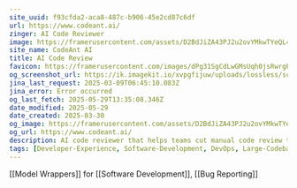 ```yaml
---
site_uuid: f93cfda2-aca8-487c-b906-45e2cd87c6df
url: https://www.codeant.ai/
zinger: AI Code Reviewer
image: https://framerusercontent.com/assets/D2BdJiZA43PJ2u2ovYMkwTYeQL4.png
site_name: CodeAnt AI
title: AI Code Review
favicon: https://framerusercontent.com/images/dPg31SgCdLwGMsUqh0jsRwrgPQU.png
og_screenshot_url: https://ik.imagekit.io/xvpgfijuw/uploads/lossless/screenshots/20250529_CodeAnt_AI_og_screenshot.jpeg
jina_last_request: 2025-03-09T06:45:10.083Z
jina_error: Error occurred
og_last_fetch: 2025-05-29T13:35:08.346Z
date_modified: 2025-05-29
date_created: 2025-03-30
og_image: https://framerusercontent.com/assets/D2BdJiZA43PJ2u2ovYMkwTYeQL4.png
og_url: https://www.codeant.ai/
description: AI code reviewer that helps teams cut manual code review time and bugs by 50%. Start your 14-days free trial today!
tags: [Developer-Experience, Software-Development, DevOps, Large-Codebase-AI]
---
```




[[Model Wrappers]] for [[Software Development]], [[Bug Reporting]]